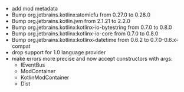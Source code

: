 - add mod metadata
- Bump org.jetbrains.kotlinx:atomicfu from 0.27.0 to 0.28.0
- Bump org.jetbrains.kotlin.jvm from 2.1.21 to 2.2.0
- Bump org.jetbrains.kotlinx:kotlinx-io-bytestring from 0.7.0 to 0.8.0
- Bump org.jetbrains.kotlinx:kotlinx-io-core from 0.7.0 to 0.8.0
- Bump org.jetbrains.kotlinx:kotlinx-datetime from 0.6.2 to 0.7.0-0.6.x-compat
- drop support for 1.0 language provider
- make errors more precise and now accept constructors with args:
  - IEventBus
  - ModContainer
  - KotlinModContainer
  - Dist
